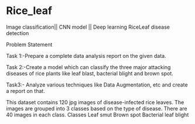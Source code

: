 # Rice_leaf
Image classification|| CNN model || Deep learning
 RiceLeaf disease detection

Problem Statement

Task 1:-Prepare a complete data analysis report on the given data.

Task 2:-Create a model which can classify the three major attacking diseases of rice plants like leaf blast, bacterial blight and brown spot.

Task3:- Analyze various techniques like Data Augmentation, etc and create a report on that.

This dataset contains 120 jpg images of disease-infected rice leaves. The images are grouped into 3 classes based on the type of disease. There are 40 images in each class.
Classes
Leaf smut
Brown spot
Bacterial leaf blight
